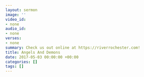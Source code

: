 ```yaml
---
layout: sermon
image: ''
video_id:
- none
audio_id:
- none
verses:
- none
summary: Check us out online at https://riverrochester.com!
title: Angels And Demons
date: 2017-05-03 00:00:00 +00:00
categories: []
tags: []
---
```

